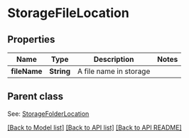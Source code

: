 
# StorageFileLocation
## Properties
Name | Type | Description | Notes
------------ | ------------- | ------------- | -------------
**fileName** | **String** | A file name in storage              | 


## Parent class

See: [StorageFolderLocation](StorageFolderLocation.md)

[[Back to Model list]](README.md#documentation-for-models) [[Back to API list]](README.md#documentation-for-api-endpoints) [[Back to API README]](README.md)

